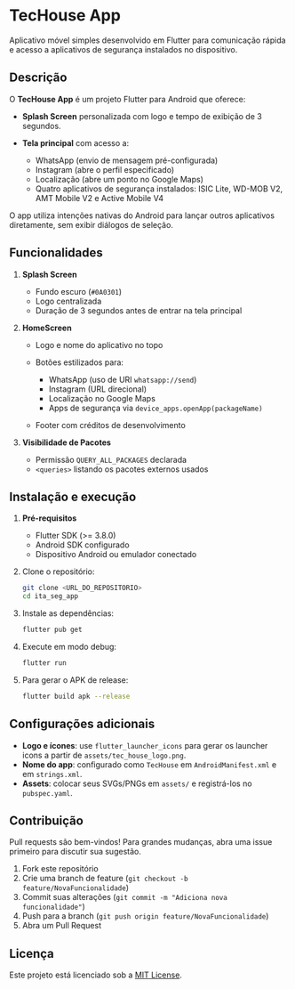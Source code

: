 # TecHouse App

Aplicativo móvel simples desenvolvido em Flutter para comunicação rápida e acesso a aplicativos de segurança instalados no dispositivo.

## Descrição

O **TecHouse App** é um projeto Flutter para Android que oferece:

* **Splash Screen** personalizada com logo e tempo de exibição de 3 segundos.
* **Tela principal** com acesso a:

  * WhatsApp (envio de mensagem pré-configurada)
  * Instagram (abre o perfil especificado)
  * Localização (abre um ponto no Google Maps)
  * Quatro aplicativos de segurança instalados: ISIC Lite, WD-MOB V2, AMT Mobile V2 e Active Mobile V4

O app utiliza intenções nativas do Android para lançar outros aplicativos diretamente, sem exibir diálogos de seleção.

## Funcionalidades

1. **Splash Screen**

   * Fundo escuro (`#0A0301`)
   * Logo centralizada
   * Duração de 3 segundos antes de entrar na tela principal

2. **HomeScreen**

   * Logo e nome do aplicativo no topo
   * Botões estilizados para:

     * WhatsApp (uso de URI `whatsapp://send`)
     * Instagram (URL direcional)
     * Localização no Google Maps
     * Apps de segurança via `device_apps.openApp(packageName)`
   * Footer com créditos de desenvolvimento

3. **Visibilidade de Pacotes**

   * Permissão `QUERY_ALL_PACKAGES` declarada
   * `<queries>` listando os pacotes externos usados

## Instalação e execução

1. **Pré-requisitos**

   * Flutter SDK (>= 3.8.0)
   * Android SDK configurado
   * Dispositivo Android ou emulador conectado

2. Clone o repositório:

   ```bash
   git clone <URL_DO_REPOSITORIO>
   cd ita_seg_app
   ```

3. Instale as dependências:

   ```bash
   flutter pub get
   ```

4. Execute em modo debug:

   ```bash
   flutter run
   ```

5. Para gerar o APK de release:

   ```bash
   flutter build apk --release
   ```

## Configurações adicionais

* **Logo e ícones**: use `flutter_launcher_icons` para gerar os launcher icons a partir de `assets/tec_house_logo.png`.
* **Nome do app**: configurado como `TecHouse` em `AndroidManifest.xml` e em `strings.xml`.
* **Assets**: colocar seus SVGs/PNGs em `assets/` e registrá-los no `pubspec.yaml`.

## Contribuição

Pull requests são bem-vindos! Para grandes mudanças, abra uma issue primeiro para discutir sua sugestão.

1. Fork este repositório
2. Crie uma branch de feature (`git checkout -b feature/NovaFuncionalidade`)
3. Commit suas alterações (`git commit -m "Adiciona nova funcionalidade"`)
4. Push para a branch (`git push origin feature/NovaFuncionalidade`)
5. Abra um Pull Request

## Licença

Este projeto está licenciado sob a [MIT License](LICENSE).

